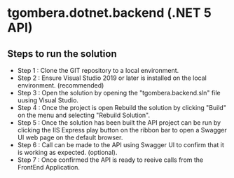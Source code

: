 # tgombera.dotnet.backend (.NET 5 API)

## Steps to run the solution

- Step 1 : Clone the GIT repository to a local environment.
- Step 2 : Ensure Visual Studio 2019 or later is installed on the local environment. (recommended)
- Step 3 : Open the solution by opening the "tgombera.backend.sln" file uusing Visual Studio.
- Step 4 : Once the project is open Rebuild the solution by clicking "Build" on the menu and selecting "Rebuild Solution".
- Step 5 : Once the solution has been built the API project can be run by clicking the IIS Express play button on the ribbon bar to open a Swagger UI web page on the default browser.
- Step 6 : Call can be made to the API using Swagger UI to confirm that it is working as expected. (optional).
- Step 7 : Once confirmed the API is ready to reeive calls from the FrontEnd Application.
